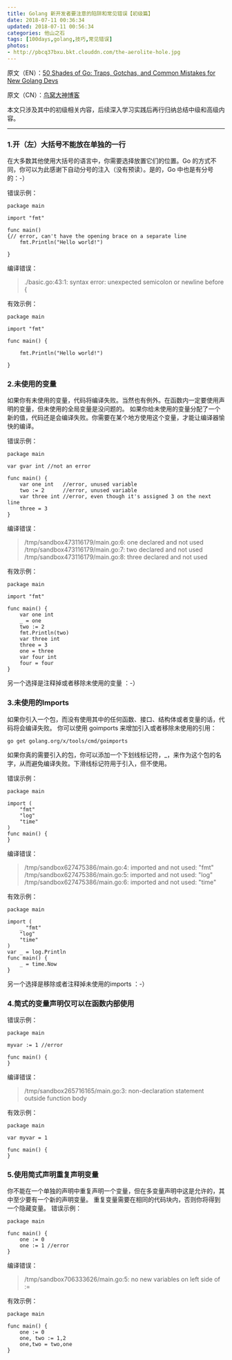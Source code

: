 ```yaml
---
title: Golang 新开发者要注意的陷阱和常见错误【初级篇】
date: 2018-07-11 00:36:34
updated: 2018-07-11 00:56:34
categories: 他山之石
tags: [100days,golang,技巧,常见错误]
photos: 
- http://pbcq37bxu.bkt.clouddn.com/the-aerolite-hole.jpg
---
```



原文（EN）：[50 Shades of Go: Traps, Gotchas, and Common Mistakes for New Golang Devs](http://devs.cloudimmunity.com/gotchas-and-common-mistakes-in-go-golang/)

原文（CN）：[鸟窝大神博客](http://colobu.com/2015/09/07/gotchas-and-common-mistakes-in-go-golang/)

本文只涉及其中的初级相关内容，后续深入学习实践后再行归纳总结中级和高级内容。

---

### 1.开（左）大括号不能放在单独的一行
在大多数其他使用大括号的语言中，你需要选择放置它们的位置。Go 的方式不同，你可以为此感谢下自动分号的注入（没有预读）。是的，Go 中也是有分号的：-）

错误示例：
```
package main

import "fmt"

func main()
{// error, can't have the opening brace on a separate line
	fmt.Println("Hello world!")

}
```
编译错误：
> ./basic.go:43:1: syntax error: unexpected semicolon or newline before {

有效示例：
```
package main

import "fmt"

func main() {

	fmt.Println("Hello world!")

}
```
### 2.未使用的变量
如果你有未使用的变量，代码将编译失败。当然也有例外。在函数内一定要使用声明的变量，但未使用的全局变量是没问题的。
如果你给未使用的变量分配了一个新的值，代码还是会编译失败。你需要在某个地方使用这个变量，才能让编译器愉快的编译。

错误示例：
```
package main

var gvar int //not an error

func main() {  
    var one int   //error, unused variable
    two := 2      //error, unused variable
    var three int //error, even though it's assigned 3 on the next line
    three = 3     
}
```
编译错误：
> /tmp/sandbox473116179/main.go:6: one declared and not used
/tmp/sandbox473116179/main.go:7: two declared and not used
/tmp/sandbox473116179/main.go:8: three declared and not used

有效示例：
```
package main

import "fmt"

func main() {  
    var one int
    _ = one
    two := 2 
    fmt.Println(two)
    var three int 
    three = 3
    one = three
    var four int
    four = four
}
```
另一个选择是注释掉或者移除未使用的变量 ：-）

### 3.未使用的Imports
如果你引入一个包，而没有使用其中的任何函数、接口、结构体或者变量的话，代码将会编译失败。
你可以使用 goimports 来增加引入或者移除未使用的引用：
```
go get golang.org/x/tools/cmd/goimports
```
如果你真的需要引入的包，你可以添加一个下划线标记符，_，来作为这个包的名字，从而避免编译失败。下滑线标记符用于引入，但不使用。

错误示例：
```
package main

import (  
    "fmt"
    "log"
    "time"
)
func main() {  
}
```
编译错误：
> /tmp/sandbox627475386/main.go:4: imported and not used: "fmt"
/tmp/sandbox627475386/main.go:5: imported and not used: "log"
/tmp/sandbox627475386/main.go:6: imported and not used: "time"

有效示例：
```
package main

import (  
    _ "fmt"
    "log"
    "time"
)
var _ = log.Println
func main() {  
    _ = time.Now
}
```
另一个选择是移除或者注释掉未使用的imports ：-）

### 4.简式的变量声明仅可以在函数内部使用
错误示例：
```
package main

myvar := 1 //error

func main() {  
}
```
编译错误：
> /tmp/sandbox265716165/main.go:3: non-declaration statement outside function body

有效示例：
```
package main

var myvar = 1

func main() {  
}
```
### 5.使用简式声明重复声明变量
你不能在一个单独的声明中重复声明一个变量，但在多变量声明中这是允许的，其中至少要有一个新的声明变量。
重复变量需要在相同的代码块内，否则你将得到一个隐藏变量。
错误示例：
```
package main

func main() {  
    one := 0
    one := 1 //error
}
```
编译错误：
> /tmp/sandbox706333626/main.go:5: no new variables on left side of :=

有效示例：
```
package main

func main() {  
    one := 0
    one, two := 1,2
    one,two = two,one
}
```
